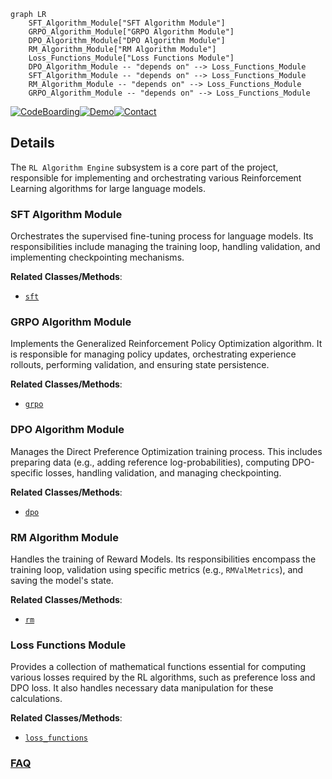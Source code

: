 ```mermaid
graph LR
    SFT_Algorithm_Module["SFT Algorithm Module"]
    GRPO_Algorithm_Module["GRPO Algorithm Module"]
    DPO_Algorithm_Module["DPO Algorithm Module"]
    RM_Algorithm_Module["RM Algorithm Module"]
    Loss_Functions_Module["Loss Functions Module"]
    DPO_Algorithm_Module -- "depends on" --> Loss_Functions_Module
    SFT_Algorithm_Module -- "depends on" --> Loss_Functions_Module
    RM_Algorithm_Module -- "depends on" --> Loss_Functions_Module
    GRPO_Algorithm_Module -- "depends on" --> Loss_Functions_Module
```

[![CodeBoarding](https://img.shields.io/badge/Generated%20by-CodeBoarding-9cf?style=flat-square)](https://github.com/CodeBoarding/GeneratedOnBoardings)[![Demo](https://img.shields.io/badge/Try%20our-Demo-blue?style=flat-square)](https://www.codeboarding.org/demo)[![Contact](https://img.shields.io/badge/Contact%20us%20-%20contact@codeboarding.org-lightgrey?style=flat-square)](mailto:contact@codeboarding.org)

## Details

The `RL Algorithm Engine` subsystem is a core part of the project, responsible for implementing and orchestrating various Reinforcement Learning algorithms for large language models.

### SFT Algorithm Module
Orchestrates the supervised fine-tuning process for language models. Its responsibilities include managing the training loop, handling validation, and implementing checkpointing mechanisms.


**Related Classes/Methods**:

- <a href="https://github.com/NVIDIA-NeMo/RL/blob/main/nemo_rl/algorithms/sft.py" target="_blank" rel="noopener noreferrer">`sft`</a>


### GRPO Algorithm Module
Implements the Generalized Reinforcement Policy Optimization algorithm. It is responsible for managing policy updates, orchestrating experience rollouts, performing validation, and ensuring state persistence.


**Related Classes/Methods**:

- <a href="https://github.com/NVIDIA-NeMo/RL/blob/main/nemo_rl/algorithms/grpo.py" target="_blank" rel="noopener noreferrer">`grpo`</a>


### DPO Algorithm Module
Manages the Direct Preference Optimization training process. This includes preparing data (e.g., adding reference log-probabilities), computing DPO-specific losses, handling validation, and managing checkpointing.


**Related Classes/Methods**:

- <a href="https://github.com/NVIDIA-NeMo/RL/blob/main/nemo_rl/algorithms/dpo.py" target="_blank" rel="noopener noreferrer">`dpo`</a>


### RM Algorithm Module
Handles the training of Reward Models. Its responsibilities encompass the training loop, validation using specific metrics (e.g., `RMValMetrics`), and saving the model's state.


**Related Classes/Methods**:

- <a href="https://github.com/NVIDIA-NeMo/RL/blob/main/nemo_rl/algorithms/rm.py" target="_blank" rel="noopener noreferrer">`rm`</a>


### Loss Functions Module
Provides a collection of mathematical functions essential for computing various losses required by the RL algorithms, such as preference loss and DPO loss. It also handles necessary data manipulation for these calculations.


**Related Classes/Methods**:

- <a href="https://github.com/NVIDIA-NeMo/RL/blob/main/nemo_rl/algorithms/loss_functions.py" target="_blank" rel="noopener noreferrer">`loss_functions`</a>




### [FAQ](https://github.com/CodeBoarding/GeneratedOnBoardings/tree/main?tab=readme-ov-file#faq)